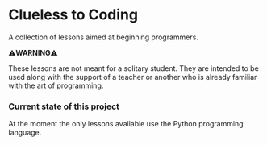 # Clueless to Coding

A collection of lessons aimed at beginning programmers.


:warning:**WARNING**:warning:

These lessons are not meant for a solitary student. They are intended to be used along with the support of a teacher or another who is already familiar with the art of programming.


### Current state of this project

At the moment the only lessons available use the Python programming language.
